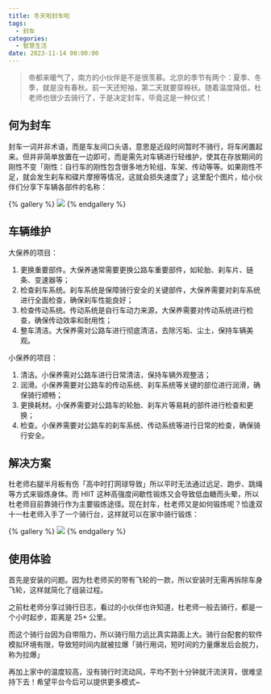 ```yaml
---
title: 冬天啦封车啦
tags:
  - 封车
categories:
  - 智慧生活
date: 2023-11-14 00:00:00
---
```


> 帝都来暖气了，南方的小伙伴是不是很羡慕。北京的季节有两个：夏季、冬季，就是没有春秋。前一天还短袖，第二天就要穿棉袄。随着温度降低，杜老师也很少去骑行了，于是决定封车，毕竟这是一种仪式！

<!-- more -->

## 何为封车

封车一词并非术语，而是车友间口头语，意思是近段时间暂时不骑行，将车闲置起来。但并非简单放置在一边即可，而是需先对车辆进行轻维护，使其在存放期间的刚性不变「刚性：自行车的刚性包含很多地方轮组、车架、传动等等。如果刚性不足，就会发生刹车和碟片摩擦等情况，这就会损失速度了」这里配个图片，给小伙伴们分享下车辆各部件的名称：

{% gallery %}
![](https://cdn.dusays.com/2023/11/646-1.jpg)
{% endgallery %}

## 车辆维护

大保养的项目：

1. 更换重要部件。大保养通常需要更换公路车重要部件，如轮胎、刹车片、链条、变速器等；
2. 检查刹车系统。刹车系统是保障骑行安全的关键部件，大保养需要对刹车系统进行全面检查，确保刹车性能良好；
3. 检查传动系统。传动系统是自行车动力来源，大保养需要对传动系统进行检查，确保传动效率和耐用性；
4. 整车清洁。大保养需对公路车进行彻底清洁，去除污垢、尘土，保持车辆美观。

小保养的项目：

1. 清洁。小保养需对公路车进行日常清洁，保持车辆外观整洁；
2. 润滑。小保养需要对公路车的传动系统、刹车系统等关键的部位进行润滑，确保骑行顺畅；
3. 更换耗材。小保养需要对公路车的轮胎、刹车片等易耗的部件进行检查和更换；
4. 检查。小保养需要对公路车的刹车系统、传动系统等进行日常的检查，确保骑行安全。

## 解决方案

杜老师右腿半月板有伤「高中时打网球导致」所以平时无法通过远足、跑步、跳绳等方式来锻炼身体。而 HIIT 这种高强度间歇性锻炼又会导致低血糖而头晕，所以杜老师目前靠骑行作为主要锻炼途径。现在封车，杜老师又是如何锻炼呢？恰逢双十一杜老师入手了一个骑行台，这样就可以在家中骑行锻炼：

{% gallery %}
![](https://cdn.dusays.com/2023/11/646-2.jpg)
{% endgallery %}

## 使用体验

首先是安装的问题。因为杜老师买的带有飞轮的一款，所以安装时无需再拆除车身飞轮，这样就简化了组装过程。

之前杜老师分享过骑行日志，看过的小伙伴也许知道，杜老师一般去骑行，都是一个小时起步，距离是 25+ 公里。

而这个骑行台因为自带阻力，所以骑行阻力远比真实路面上大。骑行台配套的软件模拟环境有限，导致短时间内就被拉爆「骑行用词，短时间的力量爆发后会脱力，称为拉爆」

再加上家中的温度较高，没有骑行时流动风，平均不到十分钟就汗流浃背，很难坚持下去！希望平台今后可以提供更多模式~